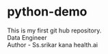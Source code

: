 # python-demo
This is my first git hub repository.
<br>
Data Engineer
<br>
Author - Ss.srikar
kana health.ai


